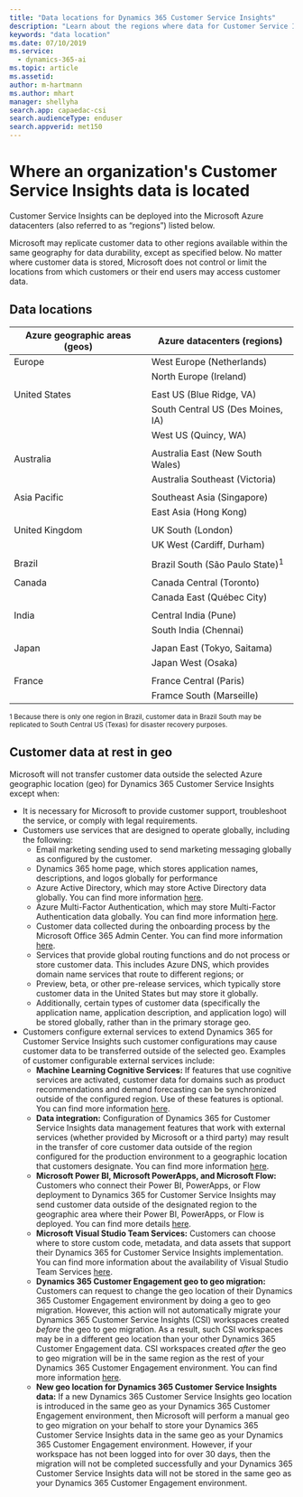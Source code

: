 ```yaml
---
title: "Data locations for Dynamics 365 Customer Service Insights"
description: "Learn about the regions where data for Customer Service Insights is stored."
keywords: "data location"
ms.date: 07/10/2019
ms.service:
  - dynamics-365-ai
ms.topic: article
ms.assetid: 
author: m-hartmann
ms.author: mhart
manager: shellyha
search.app: capaedac-csi
search.audienceType: enduser
search.appverid: met150
---
```


# Where an organization's Customer Service Insights data is located

Customer Service Insights can be deployed into the Microsoft Azure datacenters (also referred to as “regions”) listed below.

Microsoft may replicate customer data to other regions available within the same geography for data durability, except as specified below. No matter where customer data is stored, Microsoft does not control or limit the locations from which customers or their end users may access customer data.

## Data locations

| Azure geographic areas (geos) | Azure datacenters (regions)               |
|-------------------------------|-------------------------------------------|
|    Europe                     |    West Europe (Netherlands)              |
|                               |    North Europe (Ireland)                 |
|                               |                                           |
|    United States              |    East US (Blue Ridge, VA)               |
|                               |    South Central US (Des Moines, IA)      |
|                               |    West US (Quincy, WA)                   |
|                               |                                           |
|    Australia                  |    Australia East (New South   Wales)     |
|                               |    Australia Southeast   (Victoria)       |
|                               |                                           |
|    Asia Pacific               |    Southeast Asia (Singapore)             |
|                               |    East Asia (Hong Kong)                  |
|                               |                                           |
|    United Kingdom             |    UK South (London)                      |
|                               |    UK West (Cardiff, Durham)              |
|                               |                                           |
|    Brazil                     |    Brazil South (São Paulo State)<sup>1</sup>|
|                               |                                           |
|    Canada                     |    Canada Central (Toronto)               |
|                               |    Canada East (Québec City)              |
|                               |                                           |
|    India                      |    Central India (Pune)                   |
|                               |    South India (Chennai)                  |
|                               |                                           |
|    Japan                      |    Japan East (Tokyo, Saitama)            |
|                               |    Japan West (Osaka)                     |
| | |
| France | France Central (Paris) |
| | Framce South (Marseille) |

<sup>1 Because there is only one region in Brazil, customer data in Brazil South may be replicated to South Central US (Texas) for disaster recovery purposes. </sup>

## Customer data at rest in geo

Microsoft will not transfer customer data outside the selected Azure geographic location (geo) for Dynamics 365 Customer Service Insights except when:

- It is necessary for Microsoft to provide customer support, troubleshoot the service, or comply with legal requirements.
- Customers use services that are designed to operate globally, including the following: 
    - Email marketing sending used to send marketing messaging globally as configured by the customer.
    - Dynamics 365 home page, which stores application names, descriptions, and logos globally for performance
    - Azure Active Directory, which may store Active Directory data globally. You can find more information [here](https://docs.microsoft.com/azure/active-directory/active-directory-whatis).
    - Azure Multi-Factor Authentication, which may store Multi-Factor Authentication data globally. You can find more information [here](https://azure.microsoft.com/services/multi-factor-authentication/).
    - Customer data collected during the onboarding process by the Microsoft Office 365 Admin Center. You can find more information [here](https://support.office.com/article/About-the-Office-365-Admin-Center-758befc4-0888-4009-9f14-0d147402fd23).
    - Services that provide global routing functions and do not process or store customer data. This includes Azure DNS, which provides domain name services that route to different regions; or
    - Preview, beta, or other pre-release services, which typically store customer data in the United States but may store it globally. 
    - Additionally, certain types of customer data (specifically the application name, application description, and application logo) will be stored globally, rather than in the primary storage geo.
- Customers configure external services to extend Dynamics 365 for Customer Service Insights such customer configurations may cause customer data to be transferred outside of the selected geo. Examples of customer configurable external services include: 
  - **Machine Learning Cognitive Services:** If features that use cognitive services are activated, customer data for domains such as product recommendations and demand forecasting can be synchronized outside of the configured region. Use of these features is optional. You can find more information [here](https://azure.microsoft.com/services/cognitive-services/recommendations/).
  - **Data integration:** Configuration of Dynamics 365 for Customer Service Insights data management features that work with external services (whether provided by Microsoft or a third party) may result in the transfer of core customer data outside of the region configured for the production environment to a geographic location that customers designate. You can find more information [here](https://docs.microsoft.com/dynamics365/unified-operations/dev-itpro/data-entities/integration-overview).
  - **Microsoft Power BI, Microsoft PowerApps, and Microsoft Flow:** Customers who connect their Power BI, PowerApps, or Flow deployment to Dynamics 365 for Customer Service Insights may send customer data outside of the designated region to the geographic area where their Power BI, PowerApps, or Flow is deployed. You can find more details [here](https://www.microsoft.com/TrustCenter/CloudServices/business-application-platform/data-location).
  - **Microsoft Visual Studio Team Services:** Customers can choose where to store custom code, metadata, and data assets that support their Dynamics 365 for Customer Service Insights implementation. You can find more information about the availability of Visual Studio Team Services [here](https://azure.microsoft.com/regions/services/?v=17.42n).
  - **Dynamics 365 Customer Engagement geo to geo migration:** Customers can request to change the geo location of their Dynamics 365 Customer Engagement environment by doing a geo to geo migration.  However, this action will not automatically migrate your Dynamics 365 Customer Service Insights (CSI) workspaces created *before* the geo to geo migration.  As a result, such CSI workspaces may be in a different geo location than your other Dynamics 365 Customer Engagement data.  CSI workspaces created *after* the geo to geo migration will be in the same region as the rest of your Dynamics 365 Customer Engagement environment.  You can find more information [here](https://go.microsoft.com/fwlink/?linkid=2105275).
  - **New geo location for Dynamics 365 Customer Service Insights data:** If a new Dynamics 365 Customer Service Insights geo location is introduced in the same geo as your Dynamics 365 Customer Engagement environment, then Microsoft will perform a manual geo to geo migration on your behalf to store your Dynamics 365 Customer Service Insights data in the same geo as your Dynamics 365 Customer Engagement environment.  However, if your workspace has not been logged into for over 30 days, then the migration will not be completed successfully and your Dynamics 365 Customer Service Insights data will not be stored in the same geo as your Dynamics 365 Customer Engagement environment.   

